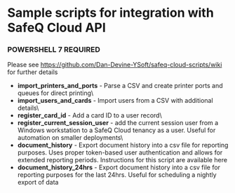 # Sample scripts for integration with SafeQ Cloud API

### POWERSHELL 7 REQUIRED
Please see https://github.com/Dan-Devine-YSoft/safeq-cloud-scripts/wiki for further details

- **import_printers_and_ports** - Parse a CSV and create printer ports and queues for direct printing\
- **import_users_and_cards** - Import users from a CSV with additional details\
- **register_card_id** - Add a card ID to a user record\
- **register_current_session_user** - add the current session user from a Windows workstation to a SafeQ Cloud tenancy as a user.  Useful for automation on smaller deployments\
- **document_history** - Export document history into a csv file for reporting purposes.  Uses proper token-based user authentication and allows for extended reporting periods.  Instructions for this script are available here
- **document_history_24hrs** - Export document history into a csv file for reporting purposes for the last 24hrs.  Useful for scheduling a nightly export of data

